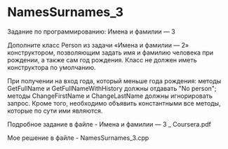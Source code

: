 # NamesSurnames_3
Задание по программированию: Имена и фамилии — 3


Дополните класс Person из задачи «Имена и фамилии — 2» конструктором, 
позволяющим задать имя и фамилию человека при рождении, а также сам год рождения. 
Класс не должен иметь конструктора по умолчанию.

При получении на вход года, который меньше года рождения:
методы GetFullName и GetFullNameWithHistory должны отдавать "No person"; 
методы ChangeFirstName и ChangeLastName должны игнорировать запрос.
Кроме того, необходимо объявить константными все методы, которые по сути ими являются.

Подробное задание в файле - Имена и фамилии — 3 _ Coursera.pdf

Мое решение в файле - NamesSurnames_3.cpp

